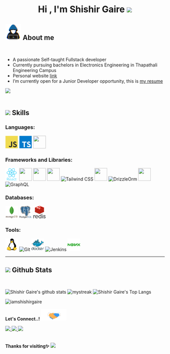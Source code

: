 
<h1 align="center"><b>Hi , I'm Shishir Gaire </b><img src="https://media.giphy.com/media/hvRJCLFzcasrR4ia7z/giphy.gif" width="35"></h1>



	
## <picture><img src = "https://github.com/0xAbdulKhalid/0xAbdulKhalid/raw/main/assets/mdImages/about_me.gif" width = 50px></picture> **About me**
<br>

- A passionate Self-taught Fullstack developer
- Currently pursuing bachelors in Electronics Engineering in Thapathali Engineering Campus
- Personal website [link](https://github.com/iamshishirgaire)
- I’m currently open for a Junior Developer opportunity, this is [my resume](https://read.cv/iamshishirgaire)


<img src="https://user-images.githubusercontent.com/73097560/115834477-dbab4500-a447-11eb-908a-139a6edaec5c.gif"><br><br>

## <img src="https://media2.giphy.com/media/QssGEmpkyEOhBCb7e1/giphy.gif?cid=ecf05e47a0n3gi1bfqntqmob8g9aid1oyj2wr3ds3mg700bl&rid=giphy.gif" width ="25"><b> Skills</b>

### Languages:
<p align="left">
    <img src="https://raw.githubusercontent.com/devicons/devicon/master/icons/javascript/javascript-original.svg" alt="JavaScript" width="40" height="40"/>
    <img src="https://raw.githubusercontent.com/devicons/devicon/master/icons/typescript/typescript-original.svg" alt="TypeScript" width="40" height="40"/>
    <img src="https://cdn.jsdelivr.net/gh/devicons/devicon@latest/icons/azuresqldatabase/azuresqldatabase-original.svg" height="40" width="40"/>
    
</p>

### Frameworks and Libraries:
<p align="left">
    <img src="https://raw.githubusercontent.com/devicons/devicon/master/icons/react/react-original-wordmark.svg" alt="React" width="40" height="40"/>
     <img src="https://cdn.jsdelivr.net/gh/devicons/devicon@latest/icons/nextjs/nextjs-original.svg" width="40" height="40"/>
    <img src="https://cdn.jsdelivr.net/gh/devicons/devicon@latest/icons/nestjs/nestjs-original.svg" height="40" width="40" />
    <img src="https://cdn.jsdelivr.net/gh/devicons/devicon@latest/icons/express/express-original.svg" height="40" width="40"/>
    <img src="https://www.vectorlogo.zone/logos/tailwindcss/tailwindcss-icon.svg" alt="Tailwind CSS" width="40" height="40"/>
    <img src="https://cdn.jsdelivr.net/gh/devicons/devicon@latest/icons/nodejs/nodejs-original-wordmark.svg" height="40" width="40"/>
      <img src="https://pbs.twimg.com/profile_images/1767809210060877824/mAtEmNk0_400x400.jpg" alt="DrizzleOrm" width="40" height="40"/>
    <img src="https://cdn.jsdelivr.net/gh/devicons/devicon@latest/icons/prisma/prisma-original.svg" height="40" width="40" />
     <img src="https://www.vectorlogo.zone/logos/graphql/graphql-icon.svg" alt="GraphQL" width="40" height="40"/>

</p>

### Databases:
<p align="left">
    <img src="https://raw.githubusercontent.com/devicons/devicon/master/icons/mongodb/mongodb-original-wordmark.svg" alt="MongoDB" width="40" height="40"/>
    <img src="https://raw.githubusercontent.com/devicons/devicon/master/icons/postgresql/postgresql-original-wordmark.svg" alt="PostgreSQL" width="40" height="40"/>
    <img src="https://raw.githubusercontent.com/devicons/devicon/master/icons/redis/redis-original-wordmark.svg" alt="Redis" width="40" height="40"/>
</p>

### Tools:
<p align="left">
<img src="https://raw.githubusercontent.com/devicons/devicon/master/icons/linux/linux-original.svg" alt="Linux" width="40" height="40"/>
    <img src="https://www.vectorlogo.zone/logos/git-scm/git-scm-icon.svg" alt="Git" width="40" height="40"/>
    <img src="https://raw.githubusercontent.com/devicons/devicon/master/icons/docker/docker-original-wordmark.svg" alt="Docker" width="40" height="40"/>
    <img src="https://www.vectorlogo.zone/logos/jenkins/jenkins-icon.svg" alt="Jenkins" width="40" height="40"/>
    <img src="https://raw.githubusercontent.com/devicons/devicon/master/icons/nginx/nginx-original.svg" alt="Nginx" width="40" height="40"/>
</p>

-----
## <img src="https://media.giphy.com/media/iY8CRBdQXODJSCERIr/giphy.gif" width="35"><b> Github Stats </b>
<br>

![Shishir Gaire's github stats](https://github-readme-stats.vercel.app/api?username=iamshishirgaire&show_icons=true&theme=tokyonight)
<img src="https://github-readme-streak-stats.herokuapp.com/?user=iamshishirgaire&theme=tokyonight" alt="mystreak"/>
![Shishir Gaire's Top Langs](https://github-readme-stats.vercel.app/api/top-langs/?username=iamshishirgaire&theme=tokyonight&layout=compact)
<p align="left"> <img src="https://komarev.com/ghpvc/?username=iamshishirgaire&label=Profile%20views&color=0e75b6&style=flat" alt="iamshishirgaire" /> </p>
 <p><b>Let's Connect..!</b> <img src="https://github.com/0xAbdulKhalid/0xAbdulKhalid/raw/main/assets/mdImages/handshake.gif" width ="80"></p>

<a target="_blank" href="https://www.linkedin.com/in/shishir-gaire-157a15261/">
<img src="https://img.shields.io/badge/-LinkedIn-0077B5?style=for-the-badge&logo=Linkedin&logoColor=white">
</img>
</a>
<a target="_blank" href="mailto:shishirgaire35@gmail.com">
<img src="https://img.shields.io/badge/-Gmail-D14836?style=for-the-badge&logo=Gmail&logoColor=white"></img>
</a>
<a target="_blank" href="https://twitter.com/ShishirGaire5">
<img src="https://img.shields.io/badge/-Twitter-1DA1F2?style=for-the-badge&logo=Twitter&logoColor=white"></img>
</a>

<br>
<br>
<br>
<b>Thanks for visiting✨</b>


<img src="https://user-images.githubusercontent.com/73097560/115834477-dbab4500-a447-11eb-908a-139a6edaec5c.gif">
<br>
<br>
<br>

<div align='center'>


</div>
<br>
<br>


<br>
